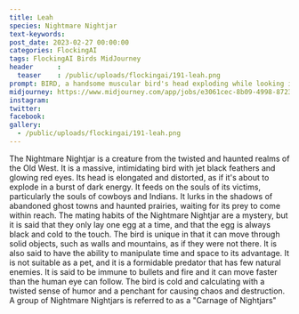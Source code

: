```yaml
---
title: Leah
species: Nightmare Nightjar
text-keywords: 
post_date: 2023-02-27 00:00:00
categories: FlockingAI
tags: FlockingAI Birds MidJourney 
header      :
  teaser    : /public/uploads/flockingai/191-leah.png
prompt: BIRD, a handsome muscular bird's head exploding while looking into the void, fantasy horror pin-up caricature , style of R. Crumb
midjourney: https://www.midjourney.com/app/jobs/e3061cec-8b09-4998-8723-cda6b78114bd
instagram: 
twitter: 
facebook: 
gallery: 
  - /public/uploads/flockingai/191-leah.png
---
```


The Nightmare Nightjar is a creature from the twisted and haunted realms of the Old West. It is a massive, intimidating bird with jet black feathers and glowing red eyes. Its head is elongated and distorted, as if it's about to explode in a burst of dark energy. It feeds on the souls of its victims, particularly the souls of cowboys and Indians. It lurks in the shadows of abandoned ghost towns and haunted prairies, waiting for its prey to come within reach. The mating habits of the Nightmare Nightjar are a mystery, but it is said that they only lay one egg at a time, and that the egg is always black and cold to the touch. The bird is unique in that it can move through solid objects, such as walls and mountains, as if they were not there. It is also said to have the ability to manipulate time and space to its advantage. It is not suitable as a pet, and it is a formidable predator that has few natural enemies. It is said to be immune to bullets and fire and it can move faster than the human eye can follow. The bird is cold and calculating with a twisted sense of humor and a penchant for causing chaos and destruction. A group of Nightmare Nightjars is referred to as a "Carnage of Nightjars"
